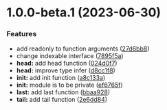 # 1.0.0-beta.1 (2023-06-30)


### Features

* add readonly to function arguments ([27d6bb8](https://github.com/TomokiMiyauci/seqtools/commit/27d6bb8d5614938fb995124063ac778175d06b51))
* change indexable interface ([7895f5a](https://github.com/TomokiMiyauci/seqtools/commit/7895f5ac6c92cca2f3c5e8f7339ba05ea484f1ae))
* **head:** add head function ([024d0f7](https://github.com/TomokiMiyauci/seqtools/commit/024d0f75635f56e9d2ba67911fac96475ed4a080))
* **head:** improve type infer ([d8cc1f8](https://github.com/TomokiMiyauci/seqtools/commit/d8cc1f8d5f020dca30f7dbcfb15b568866f0f1fc))
* **init:** add init function ([a8c133a](https://github.com/TomokiMiyauci/seqtools/commit/a8c133a05e2102c2c57c9724d434947295c39d72))
* **init:** module is to be private ([ef6765f](https://github.com/TomokiMiyauci/seqtools/commit/ef6765f07a4ad54e9b0af27573009e4ccbf33111))
* **last:** add last function ([bbaa928](https://github.com/TomokiMiyauci/seqtools/commit/bbaa9283a9f0ee68bb3127e6310a183d4c278fcc))
* **tail:** add tail function ([2e6dd84](https://github.com/TomokiMiyauci/seqtools/commit/2e6dd84c3154e2b00d04c9e4953c248a33a30386))
